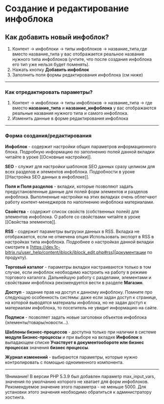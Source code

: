 # Создание и редактирование инфоблока

## Как добавить новый инфоблок?
1. Контент -> инфоблоки -> типы инфоблоков -> название_типа,где вместо название_типа у вас отображается реальное название нужного типа инфоблоков (учтите, что после создания инфоблока его тип уже нельзя будет поменять).
2. Нажать кнопку **Добавить инфоблок**
3. Заполнить поля формы редактирования инфоблока (см ниже)
---
### Как отредактировать параметры?
1. Контент -> инфоблоки -> типы инфоблоков -> название_типа -> где вместо **название_типа** и **название_инфоблока** у вас отображаются реальные названия нужного типа и самого инфоблока.
2. Изменить данные в форме редактирования инфоблока
---
### Форма создания/редактирования
**Инфоблок** - содержит настройки общих параметров информационного блока. Подробную информацию по заполнению полей данной вкладки читайте в уроке [[Основные настройки]].

**SEO** - служит для настройки шаблонов SEO данных сразу целиком для всех разделов и элементов инфоблока. Подробности в уроке [[Настройка SEO данных в инфоблоке]].

**Поля и Поля разделов** - вкладки, которые позволяют задать предустановленные данные для полей форм элементов и разделов инфоблока. Выполненные настройки на этих вкладках очень облегчают работу контент-менеджеров по наполнению инфоблока материалами.

**Свойства** - содержит список свойств (собственных полей) для элементов инфоблока. О работе со свойствами читайте в уроке [[Свойства элементов]].

**RSS** - содержит параметры выгрузки данных в RSS. Вкладка не отображается, если не отмечена опция Использовать экспорт в RSS в настройках типа инфоблока. Подробнее о настройках данной вкладки смотрите в [https://dev.1c-bitrix.ru/user_help/content/iblock/iblock_edit.php#rss]|документации по продукту).

**Торговый каталог** - параметры вкладки настраиваются только в том случае, если инфоблок необходимо настроить на работу в режиме торгового каталога. Дальнейшую работу с разделами, элементами и свойствами инфоблока рекомендуется вести в разделе **Магазин**.

**Доступ** - задание прав на доступ к данному инфоблоку. Помните про следующую особенность системы: даже если задан доступ к странице, на которой выводятся материалы инфоблока, но не задан доступ к материалам инфоблока, то посетитель не увидит информацию на сайте.

**Подписи** - позволяет задать новые заголовки объектов инфоблока (элементы/товары/новости...). 

**Шаблоны бизнес-процессов** - доступна только при наличии в системе **модуля Бизнес-процессы** и при выборе на вкладке **Инфоблок** в выпадающем списке **Участвует в документообороте или бизнес процессах** значения **бизнес процессы**.

**Журнал изменений** - выбираются параметры, которые нужно контролировать с помощью одноименного компонента.

---
!Внимание! В версии PHP 5.3.9 был добавлен параметр max_input_vars, значения по умолчанию которого не хватает для форм инфоблоков. Рекомендуемое значение этого параметра - не меньше 5000. Для установки этого значения необходимо обратиться к администратору хостинга.